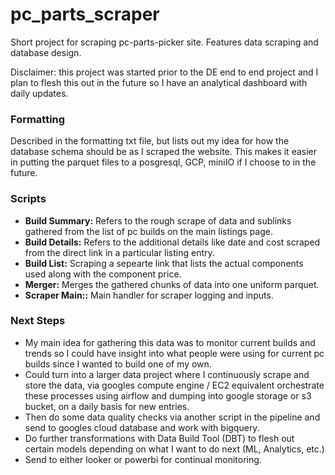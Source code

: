 # pc_parts_scraper
Short project for scraping pc-parts-picker site. Features data scraping and database design.

Disclaimer: this project was started prior to the DE end to end project and I plan to flesh this out in the future so I have an analytical dashboard with daily updates.


### Formatting
Described in the formatting txt file, but lists out my idea for how the database schema should be as I scraped the website. This makes it easier in putting the parquet files to a posgresql, GCP, miniIO if I choose to in the future.

### Scripts
- **Build Summary:** Refers to the rough scrape of data and sublinks gathered from the list of pc builds on the main listings page.
- **Build Details:** Refers to the additional details like date and cost scraped from the direct link in a particular listing entry.
- **Build List:** Scraping a sepearte link that lists the actual components used along with the component price.
- **Merger:** Merges the gathered chunks of data into one uniform parquet.
- **Scraper Main::** Main handler for scraper logging and inputs.

### Next Steps
- My main idea for gathering this data was to monitor current builds and trends so I could have insight into what people were using for current pc builds since I wanted to build one of my own.
- Could turn into a larger data project where I continuously scrape and store the data, via googles compute engine / EC2 equivalent orchestrate these processes using airflow and dumping into google storage or s3 bucket, on a daily basis for new entries.
- Then do some data quality checks via another script in the pipeline and send to googles cloud database and work with bigquery.
- Do further transformations with Data Build Tool (DBT) to flesh out certain models depending on what I want to do next (ML, Analytics, etc.)
- Send to either looker or powerbi for continual monitoring.
